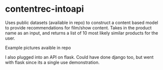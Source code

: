 # contentrec-intoapi
Uses public datasets (available in repo) to construct a content based model to provide recommendations for film/show content. Takes in the product name as an input, and returns a list of 10 most likely similar products for the user.

Example pictures avaible in repo

I also plugged into an API on flask. Could have done django too, but went with flask since its a single use demonstration. 
